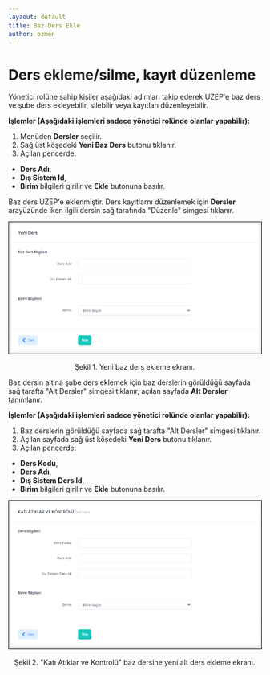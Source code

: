 ```yaml
---
layaout: default
title: Baz Ders Ekle
author: ozmen
---
```

# Ders ekleme/silme, kayıt düzenleme

Yönetici rolüne sahip kişiler aşağıdaki adımları takip ederek UZEP'e baz ders ve şube ders ekleyebilir, silebilir veya kayıtları düzenleyebilir. 

**İşlemler (Aşağıdaki işlemleri sadece yönetici rolünde olanlar yapabilir):**
1. Menüden **Dersler** seçilir.
2. Sağ üst köşedeki **Yeni Baz Ders** butonu tıklanır.
3. Açılan pencerde:
- **Ders Adı**,
- **Dış Sistem Id**,
- **Birim** bilgileri girilir ve **Ekle** butonuna basılır.

Baz ders UZEP'e eklenmiştir. Ders kayıtlarnı düzenlemek için **Dersler** arayüzünde iken ilgili dersin sağ tarafında "Düzenle" simgesi tıklanır.

<img style="border:1px solid black" src="assets/images/bazDersEkle.png"/>
<p style="text-align: center;">Şekil 1. Yeni baz ders ekleme ekranı. </p>


Baz dersin altına şube ders eklemek için baz derslerin görüldüğü sayfada sağ tarafta "Alt Dersler" simgesi tıklanır, açılan sayfada **Alt Dersler** tanımlanır.

**İşlemler (Aşağıdaki işlemleri sadece yönetici rolünde olanlar yapabilir):**
1. Baz derslerin görüldüğü sayfada sağ tarafta "Alt Dersler" simgesi tıklanır.
2. Açılan sayfada sağ üst köşedeki **Yeni Ders** butonu tıklanır.
3. Açılan pencerde:
- **Ders Kodu**,
- **Ders Adı**,
- **Dış Sistem Ders Id**,
- **Birim** bilgileri girilir ve **Ekle** butonuna basılır.

<img style="border:1px solid black" src="assets/images/dersEkle.png"/>
<p style="text-align: center;">Şekil 2. "Katı Atıklar ve Kontrolü" baz dersine yeni alt ders ekleme ekranı. </p>